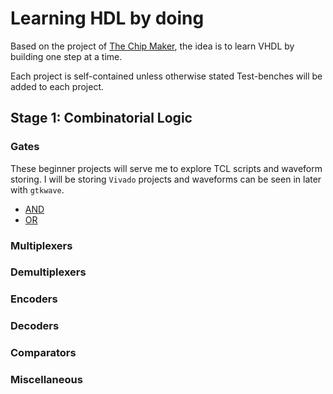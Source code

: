 # Learning HDL by doing

Based on the project of [The Chip Maker](https://github.com/TheChipMaker/VHDL-100-Projects-List), the idea is to learn VHDL by building one step at a time.

Each project is self-contained unless otherwise stated Test-benches will be added to each project.

## Stage 1: Combinatorial Logic

### Gates
These beginner projects will serve me to explore TCL scripts and waveform storing. I will be storing `Vivado` projects and waveforms can be seen in later with `gtkwave`. 

 - [AND](Step1_Combinatorial/GATES/AND)
 - [OR](Step1_Combinatorial/GATES/OR)
 


### Multiplexers

### Demultiplexers

### Encoders

### Decoders

### Comparators

### Miscellaneous
